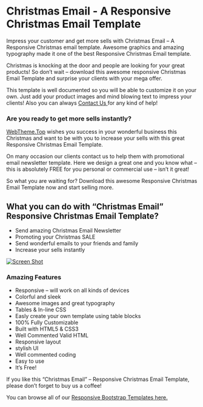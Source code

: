 Christmas Email -  A Responsive Christmas Email Template
===============

Impress your customer and get more sells with Christmas Email – A Responsive Christmas email template. Awesome graphics and amazing typography made it one of the best Responsive Christmas Email template.

Christmas is knocking at the door and people are looking for your great products! So don’t wait – download this awesome responsive Christmas Email Template and surprise your clients with your mega offer.

This template is well documented so you will be able to customize it on your own. Just add your product images and mind blowing text to impress your clients! Also you can always [Contact Us ](http://WebTheme.Top.com/contact/) for any kind of help!

### Are you ready to get more sells instantly?

[WebTheme.Top](http://WebTheme.Top.com/) wishes you success in your wonderful business this Christmas and want to be with you to increase your sells with this great Responsive Christmas Email Template.

On many occasion our clients contact us to help them with promotional email newsletter template. Here we design a great one and you know what – this is absolutely FREE for you personal or commercial use – isn’t it great!

So what you are waiting for? Download this awesome Responsive Christmas Email Template now and start selling more. 

## What you can do with “Christmas Email” Responsive Christmas Email Template?

*   Send amazing Christmas Email Newsletter
*   Promoting your Christmas SALE
*   Send wonderful emails to your friends and family
*   Increase your sells instantly

[![Screen Shot](https://raw.githubusercontent.com/technext/christmas-email/master/christmas-email-.jpg)](http://themewagon.com)


### Amazing Features

*   Responsive – will work on all kinds of devices
*   Colorful and sleek
*   Awesome images and great typography
*   Tables &amp; In-line CSS
*   Easly create your own template using table blocks
*   100% Fully Customizable
*   Built with HTML5 &amp; CSS3
*   Well Commented Valid HTML
*   Responsive layout
*   stylish UI
*   Well commented coding
*   Easy to use
*   It’s Free!

If you like this “Christmas Email” – Responsive Christmas Email Template, please don’t forget to buy us a coffee!

You can browse all of our [Responsive Bootstrap Templates here.](http://themewagon.com/themes/)
